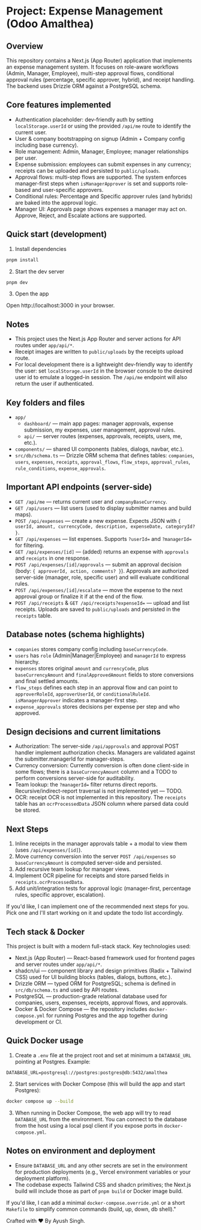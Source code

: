 # Project: Expense Management (Odoo Amalthea)

Overview
--------
This repository contains a Next.js (App Router) application that implements an expense management system. It focuses on role-aware workflows (Admin, Manager, Employee), multi-step approval flows, conditional approval rules (percentage, specific approver, hybrid), and receipt handling. The backend uses Drizzle ORM against a PostgreSQL schema.

Core features implemented
------------------------
- Authentication placeholder: dev-friendly auth by setting `localStorage.userId` or using the provided `/api/me` route to identify the current user.
- User & company bootstrapping on signup (Admin + Company config including base currency).
- Role management: Admin, Manager, Employee; manager relationships per user.
- Expense submission: employees can submit expenses in any currency; receipts can be uploaded and persisted to `public/uploads`.
- Approval flows: multi-step flows are supported. The system enforces manager-first steps when `isManagerApprover` is set and supports role-based and user-specific approvers.
- Conditional rules: Percentage and Specific approver rules (and hybrids) are baked into the approval logic.
- Manager UI: Approvals page shows expenses a manager may act on. Approve, Reject, and Escalate actions are supported.

Quick start (development)
-------------------------
1. Install dependencies

```bash
pnpm install
```

2. Start the dev server

```bash
pnpm dev
```

3. Open the app

Open http://localhost:3000 in your browser.

Notes
-----
- This project uses the Next.js App Router and server actions for API routes under `app/api/*`.
- Receipt images are written to `public/uploads` by the receipts upload route.
- For local development there is a lightweight dev-friendly way to identify the user: set `localStorage.userId` in the browser console to the desired user id to emulate a logged-in session. The `/api/me` endpoint will also return the user if authenticated.

Key folders and files
---------------------
- `app/`
	- `dashboard/` — main app pages: manager approvals, expense submission, my expenses, user management, approval rules.
	- `api/` — server routes (expenses, approvals, receipts, users, me, etc.).
- `components/` — shared UI components (tables, dialogs, navbar, etc.).
- `src/db/schema.ts` — Drizzle ORM schema that defines tables: `companies`, `users`, `expenses`, `receipts`, `approval_flows`, `flow_steps`, `approval_rules`, `rule_conditions`, `expense_approvals`.

Important API endpoints (server-side)
-----------------------------------
- `GET /api/me` — returns current user and `companyBaseCurrency`.
- `GET /api/users` — list users (used to display submitter names and build maps).
- `POST /api/expenses` — create a new expense. Expects JSON with `{ userId, amount, currencyCode, description, expenseDate, categoryId? }`.
- `GET /api/expenses` — list expenses. Supports `?userId=` and `?managerId=` for filtering.
- `GET /api/expenses/[id]` — (added) returns an expense with `approvals` and `receipts` in one response.
- `POST /api/expenses/[id]/approvals` — submit an approval decision (body: `{ approverId, action, comments? }`). Approvals are authorized server-side (manager, role, specific user) and will evaluate conditional rules.
- `POST /api/expenses/[id]/escalate` — move the expense to the next approval group or finalize it if at the end of the flow.
- `POST /api/receipts` & `GET /api/receipts?expenseId=` — upload and list receipts. Uploads are saved to `public/uploads` and persisted in the `receipts` table.

Database notes (schema highlights)
--------------------------------
- `companies` stores company config including `baseCurrencyCode`.
- `users` has `role` (Admin|Manager|Employee) and `managerId` to express hierarchy.
- `expenses` stores original `amount` and `currencyCode`, plus `baseCurrencyAmount` and `finalApprovedAmount` fields to store conversions and final settled amounts.
- `flow_steps` defines each step in an approval flow and can point to `approverRoleId`, `approverUserId`, or `conditionalRuleId`. `isManagerApprover` indicates a manager-first step.
- `expense_approvals` stores decisions per expense per step and who approved.

Design decisions and current limitations
--------------------------------------
- Authorization: The server-side `/api/approvals` and approval POST handler implement authorization checks. Managers are validated against the submitter.managerId for manager-steps.
- Currency conversion: Currently conversion is often done client-side in some flows; there is a `baseCurrencyAmount` column and a TODO to perform conversions server-side for auditability.
- Team lookup: the `?managerId=` filter returns direct reports. Recursive/indirect-report traversal is not implemented yet — TODO.
- OCR: receipt OCR is not implemented in this repository. The `receipts` table has an `ocrProcessedData` JSON column where parsed data could be stored.

Next Steps
------------------------
1. Inline receipts in the manager approvals table + a modal to view them (uses `/api/expenses/[id]`).
2. Move currency conversion into the server `POST /api/expenses` so `baseCurrencyAmount` is computed server-side and persisted.
3. Add recursive team lookup for manager views.
4. Implement OCR pipeline for receipts and store parsed fields in `receipts.ocrProcessedData`.
5. Add unit/integration tests for approval logic (manager-first, percentage rules, specific approver, escalation).

If you'd like, I can implement one of the recommended next steps for you. Pick one and I'll start working on it and update the todo list accordingly.

Tech stack & Docker
--------------------
This project is built with a modern full-stack stack. Key technologies used:

- Next.js (App Router) — React-based framework used for frontend pages and server routes under `app/api/*`.
- shadcn/ui — component library and design primitives (Radix + Tailwind CSS) used for UI building blocks (tables, dialogs, buttons, etc.).
- Drizzle ORM — typed ORM for PostgreSQL; schema is defined in `src/db/schema.ts` and used by API routes.
- PostgreSQL — production-grade relational database used for companies, users, expenses, receipts, approval flows, and approvals.
- Docker & Docker Compose — the repository includes `docker-compose.yml` for running Postgres and the app together during development or CI.

Quick Docker usage
------------------
1. Create a `.env` file at the project root and set at minimum a `DATABASE_URL` pointing at Postgres. Example:

```env
DATABASE_URL=postgresql://postgres:postgres@db:5432/amalthea
```

2. Start services with Docker Compose (this will build the app and start Postgres):

```bash
docker compose up --build
```

3. When running in Docker Compose, the web app will try to read `DATABASE_URL` from the environment. You can connect to the database from the host using a local psql client if you expose ports in `docker-compose.yml`.

Notes on environment and deployment
----------------------------------
- Ensure `DATABASE_URL` and any other secrets are set in the environment for production deployments (e.g., Vercel environment variables or your deployment platform).
- The codebase expects Tailwind CSS and shadcn primitives; the Next.js build will include those as part of `pnpm build` or Docker image build.

If you'd like, I can add a minimal `docker-compose.override.yml` or a short `Makefile` to simplify common commands (build, up, down, db shell)."

Crafted with ❤️ By Ayush Singh.
